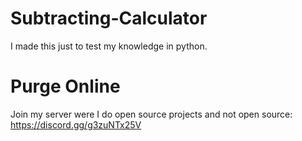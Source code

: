 # Subtracting-Calculator
I made this just to test my knowledge in python.

# Purge Online
Join my server were I do open source projects and not open source: https://discord.gg/g3zuNTx25V
